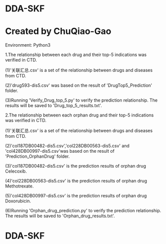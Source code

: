 # DDA-SKF
Created by ChuQiao-Gao
=======

Environment: Python3

1.The relationship between each drug and their top-5 indications was verified in CTD.

(1)'关联汇总.csv' is a set of the relationship between drugs and diseases from CTD.

(2)'drug593-dis5.csv' was based on the result of 'DrugTop5_Prediction' folder.

(3)Running 'Verify_Drug_top_5.py' to verify the prediction relationship. The results will be saved to 'Drug_top_5_results.txt'.

2.The relationship between each orphan drug and their top-5 indications was verified in CTD.

(1)'关联汇总.csv' is a set of the relationship between drugs and diseases from CTD.

(2)'col187DB00482-dis5.csv','col228DB00563-dis5.csv' and 'col428DB00997-dis5.csv'was based on the result of 'Prediction_OrphanDrug' folder.

(3)'col187DB00482-dis5.csv' is the prediction results of orphan drug Celecoxib.

(4)'col228DB00563-dis5.csv' is the prediction results of orphan drug Methotrexate.

(5)'col428DB00997-dis5.csv' is the prediction results of orphan drug Doxorubicin.

(6)Running 'Orphan_drug_prediction.py' to verify the prediction relationship. The results will be saved to 'Orphan_drug_results.txt'.
# DDA-SKF
